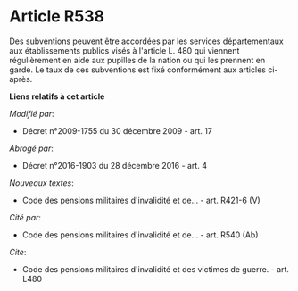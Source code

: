 # Article R538

Des subventions peuvent être accordées par les services départementaux aux établissements publics visés à l'article L. 480
qui viennent régulièrement en aide aux pupilles de la nation ou qui les prennent en garde. Le taux de ces subventions est
fixé conformément aux articles ci-après.

**Liens relatifs à cet article**

_Modifié par_:

  - Décret n°2009-1755 du 30 décembre 2009 - art. 17

_Abrogé par_:

  - Décret n°2016-1903 du 28 décembre 2016 - art. 4

_Nouveaux textes_:

  - Code des pensions militaires d'invalidité et de... - art. R421-6 (V)

_Cité par_:

  - Code des pensions militaires d'invalidité et de... - art. R540 (Ab)

_Cite_:

  - Code des pensions militaires d'invalidité et des victimes de guerre. - art. L480
